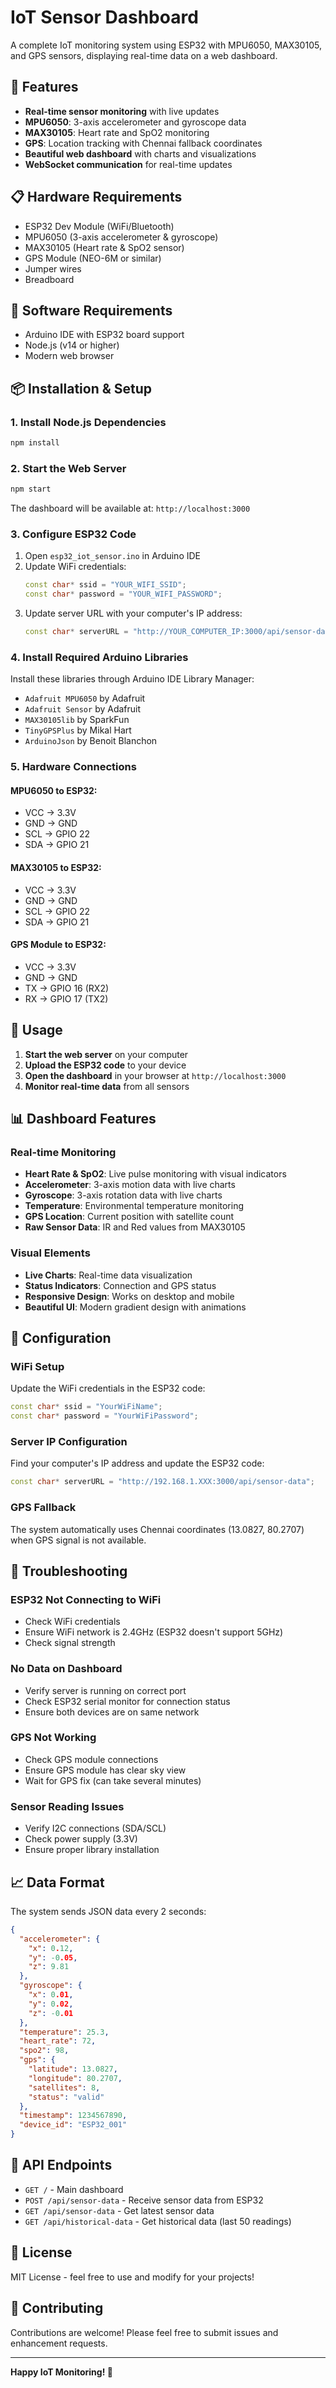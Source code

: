 # IoT Sensor Dashboard

A complete IoT monitoring system using ESP32 with MPU6050, MAX30105, and GPS sensors, displaying real-time data on a web dashboard.

## 🚀 Features

- **Real-time sensor monitoring** with live updates
- **MPU6050**: 3-axis accelerometer and gyroscope data
- **MAX30105**: Heart rate and SpO2 monitoring
- **GPS**: Location tracking with Chennai fallback coordinates
- **Beautiful web dashboard** with charts and visualizations
- **WebSocket communication** for real-time updates

## 📋 Hardware Requirements

- ESP32 Dev Module (WiFi/Bluetooth)
- MPU6050 (3-axis accelerometer & gyroscope)
- MAX30105 (Heart rate & SpO2 sensor)
- GPS Module (NEO-6M or similar)
- Jumper wires
- Breadboard

## 🔧 Software Requirements

- Arduino IDE with ESP32 board support
- Node.js (v14 or higher)
- Modern web browser

## 📦 Installation & Setup

### 1. Install Node.js Dependencies

```bash
npm install
```

### 2. Start the Web Server

```bash
npm start
```

The dashboard will be available at: `http://localhost:3000`

### 3. Configure ESP32 Code

1. Open `esp32_iot_sensor.ino` in Arduino IDE
2. Update WiFi credentials:
   ```cpp
   const char* ssid = "YOUR_WIFI_SSID";
   const char* password = "YOUR_WIFI_PASSWORD";
   ```
3. Update server URL with your computer's IP address:
   ```cpp
   const char* serverURL = "http://YOUR_COMPUTER_IP:3000/api/sensor-data";
   ```

### 4. Install Required Arduino Libraries

Install these libraries through Arduino IDE Library Manager:

- `Adafruit MPU6050` by Adafruit
- `Adafruit Sensor` by Adafruit
- `MAX30105lib` by SparkFun
- `TinyGPSPlus` by Mikal Hart
- `ArduinoJson` by Benoit Blanchon

### 5. Hardware Connections

#### MPU6050 to ESP32:
- VCC → 3.3V
- GND → GND
- SCL → GPIO 22
- SDA → GPIO 21

#### MAX30105 to ESP32:
- VCC → 3.3V
- GND → GND
- SCL → GPIO 22
- SDA → GPIO 21

#### GPS Module to ESP32:
- VCC → 3.3V
- GND → GND
- TX → GPIO 16 (RX2)
- RX → GPIO 17 (TX2)

## 🎯 Usage

1. **Start the web server** on your computer
2. **Upload the ESP32 code** to your device
3. **Open the dashboard** in your browser at `http://localhost:3000`
4. **Monitor real-time data** from all sensors

## 📊 Dashboard Features

### Real-time Monitoring
- **Heart Rate & SpO2**: Live pulse monitoring with visual indicators
- **Accelerometer**: 3-axis motion data with live charts
- **Gyroscope**: 3-axis rotation data with live charts
- **Temperature**: Environmental temperature monitoring
- **GPS Location**: Current position with satellite count
- **Raw Sensor Data**: IR and Red values from MAX30105

### Visual Elements
- **Live Charts**: Real-time data visualization
- **Status Indicators**: Connection and GPS status
- **Responsive Design**: Works on desktop and mobile
- **Beautiful UI**: Modern gradient design with animations

## 🔧 Configuration

### WiFi Setup
Update the WiFi credentials in the ESP32 code:
```cpp
const char* ssid = "YourWiFiName";
const char* password = "YourWiFiPassword";
```

### Server IP Configuration
Find your computer's IP address and update the ESP32 code:
```cpp
const char* serverURL = "http://192.168.1.XXX:3000/api/sensor-data";
```

### GPS Fallback
The system automatically uses Chennai coordinates (13.0827, 80.2707) when GPS signal is not available.

## 🐛 Troubleshooting

### ESP32 Not Connecting to WiFi
- Check WiFi credentials
- Ensure WiFi network is 2.4GHz (ESP32 doesn't support 5GHz)
- Check signal strength

### No Data on Dashboard
- Verify server is running on correct port
- Check ESP32 serial monitor for connection status
- Ensure both devices are on same network

### GPS Not Working
- Check GPS module connections
- Ensure GPS module has clear sky view
- Wait for GPS fix (can take several minutes)

### Sensor Reading Issues
- Verify I2C connections (SDA/SCL)
- Check power supply (3.3V)
- Ensure proper library installation

## 📈 Data Format

The system sends JSON data every 2 seconds:

```json
{
  "accelerometer": {
    "x": 0.12,
    "y": -0.05,
    "z": 9.81
  },
  "gyroscope": {
    "x": 0.01,
    "y": 0.02,
    "z": -0.01
  },
  "temperature": 25.3,
  "heart_rate": 72,
  "spo2": 98,
  "gps": {
    "latitude": 13.0827,
    "longitude": 80.2707,
    "satellites": 8,
    "status": "valid"
  },
  "timestamp": 1234567890,
  "device_id": "ESP32_001"
}
```

## 🔄 API Endpoints

- `GET /` - Main dashboard
- `POST /api/sensor-data` - Receive sensor data from ESP32
- `GET /api/sensor-data` - Get latest sensor data
- `GET /api/historical-data` - Get historical data (last 50 readings)

## 📝 License

MIT License - feel free to use and modify for your projects!

## 🤝 Contributing

Contributions are welcome! Please feel free to submit issues and enhancement requests.

---

**Happy IoT Monitoring! 🚀**

